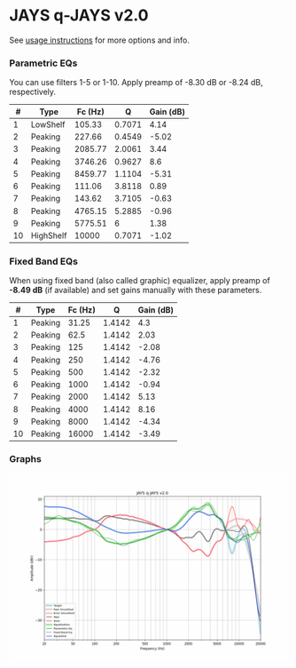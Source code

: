# JAYS q-JAYS v2.0
See [usage instructions](https://github.com/jaakkopasanen/AutoEq#usage) for more options and info.

### Parametric EQs
You can use filters 1-5 or 1-10. Apply preamp of -8.30 dB or -8.24 dB, respectively.

|   # | Type      |   Fc (Hz) |      Q |   Gain (dB) |
|-----|-----------|-----------|--------|-------------|
|   1 | LowShelf  |    105.33 | 0.7071 |        4.14 |
|   2 | Peaking   |    227.66 | 0.4549 |       -5.02 |
|   3 | Peaking   |   2085.77 | 2.0061 |        3.44 |
|   4 | Peaking   |   3746.26 | 0.9627 |        8.6  |
|   5 | Peaking   |   8459.77 | 1.1104 |       -5.31 |
|   6 | Peaking   |    111.06 | 3.8118 |        0.89 |
|   7 | Peaking   |    143.62 | 3.7105 |       -0.63 |
|   8 | Peaking   |   4765.15 | 5.2885 |       -0.96 |
|   9 | Peaking   |   5775.51 | 6      |        1.38 |
|  10 | HighShelf |  10000    | 0.7071 |       -1.02 |

### Fixed Band EQs
When using fixed band (also called graphic) equalizer, apply preamp of **-8.49 dB** (if available) and set gains manually with these parameters.

|   # | Type    |   Fc (Hz) |      Q |   Gain (dB) |
|-----|---------|-----------|--------|-------------|
|   1 | Peaking |     31.25 | 1.4142 |        4.3  |
|   2 | Peaking |     62.5  | 1.4142 |        2.03 |
|   3 | Peaking |    125    | 1.4142 |       -2.08 |
|   4 | Peaking |    250    | 1.4142 |       -4.76 |
|   5 | Peaking |    500    | 1.4142 |       -2.32 |
|   6 | Peaking |   1000    | 1.4142 |       -0.94 |
|   7 | Peaking |   2000    | 1.4142 |        5.13 |
|   8 | Peaking |   4000    | 1.4142 |        8.16 |
|   9 | Peaking |   8000    | 1.4142 |       -4.34 |
|  10 | Peaking |  16000    | 1.4142 |       -3.49 |

### Graphs
![](./JAYS%20q-JAYS%20v2.0.png)
